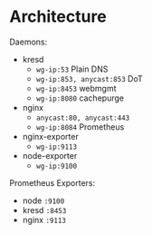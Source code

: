 # Architecture

Daemons:

- kresd
    - `wg-ip:53` Plain DNS
    - `wg-ip:853, anycast:853` DoT
    - `wg-ip:8453` webmgmt
    - `wg-ip:8080` cachepurge
- nginx
    - `anycast:80, anycast:443`
    - `wg-ip:8084` Prometheus
- nginx-exporter
    - `wg-ip:9113`
- node-exporter
    - `wg-ip:9100`

Prometheus Exporters:

- node `:9100`
- kresd `:8453`
- nginx `:9113`
